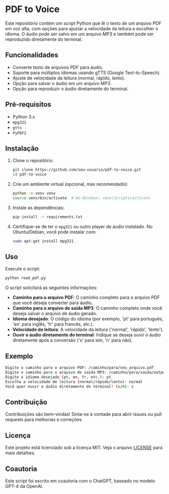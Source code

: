 # PDF to Voice

Este repositório contém um script Python que lê o texto de um arquivo PDF em voz alta, com opções para ajustar a velocidade da leitura e escolher o idioma. O áudio pode ser salvo em um arquivo MP3 e também pode ser reproduzido diretamente do terminal.

## Funcionalidades

- Converte texto de arquivos PDF para áudio.
- Suporte para múltiplos idiomas usando gTTS (Google Text-to-Speech).
- Ajuste de velocidade da leitura (normal, rápido, lento).
- Opção para salvar o áudio em um arquivo MP3.
- Opção para reproduzir o áudio diretamente do terminal.

## Pré-requisitos

- Python 3.x
- `mpg321`
- `gtts`
- `PyPDF2`

## Instalação

1. Clone o repositório:

   ```sh
   git clone https://github.com/seu-usuario/pdf-to-voice.git
   cd pdf-to-voice
   ```

2. Crie um ambiente virtual (opcional, mas recomendado):

   ```sh
   python -m venv venv
   source venv/bin/activate  # No Windows: venv\Scripts\activate
   ```

3. Instale as dependências:

   ```sh
   pip install -r requirements.txt
   ```

4. Certifique-se de ter o `mpg321` ou outro player de áudio instalado. No Ubuntu/Debian, você pode instalar com:

   ```sh
   sudo apt-get install mpg321
   ```

## Uso

Execute o script:

```sh
python read_pdf.py
```

O script solicitará as seguintes informações:

- **Caminho para o arquivo PDF**: O caminho completo para o arquivo PDF que você deseja converter para áudio.
- **Caminho para o arquivo de saída MP3**: O caminho completo onde você deseja salvar o arquivo de áudio gerado.
- **Idioma desejado**: O código do idioma (por exemplo, 'pt' para português, 'en' para inglês, 'fr' para francês, etc.).
- **Velocidade de leitura**: A velocidade da leitura ('normal', 'rápido', 'lento').
- **Ouvir o áudio diretamente do terminal**: Indique se deseja ouvir o áudio diretamente após a conversão ('s' para sim, 'n' para não).

## Exemplo

```sh
Digite o caminho para o arquivo PDF: /caminho/para/seu_arquivo.pdf
Digite o caminho para o arquivo de saída MP3: /caminho/para/saida/output.mp3
Digite o idioma desejado (pt, en, fr, etc.): pt
Escolha a velocidade de leitura (normal/rápido/lento): normal
Você quer ouvir o áudio diretamente do terminal? (s/n): s
```

## Contribuição

Contribuições são bem-vindas! Sinta-se à vontade para abrir issues ou pull requests para melhorias e correções.

## Licença

Este projeto está licenciado sob a licença MIT. Veja o arquivo [LICENSE](LICENSE) para mais detalhes.

## Coautoria

Este script foi escrito em coautoria com o ChatGPT, baseado no modelo GPT-4 da OpenAI.
